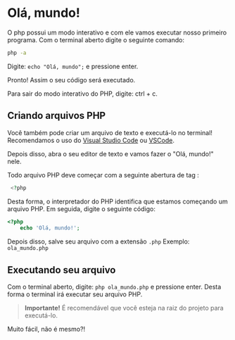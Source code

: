 # Olá, mundo!

O php possui um modo interativo e com ele vamos executar nosso primeiro programa. Com o terminal aberto digite o seguinte comando:

```bash
php -a
```
Digite: `echo "Olá, mundo";` e pressione enter.

Pronto! Assim o seu código será executado.

Para sair do modo interativo do PHP, digite: ctrl + c.

## Criando arquivos PHP

Você também pode criar um arquivo de texto e executá-lo no terminal! Recomendamos o uso do [Visual Studio Code](https://code.visualstudio.com/download)  ou [VSCode](https://vscodium.com/).

Depois disso, abra o seu editor de texto e vamos fazer o "Olá, mundo!" nele.

Todo arquivo PHP deve começar com a seguinte abertura de tag :

```php
 <?php
```
Desta forma, o interpretador do PHP identifica que estamos começando um arquivo PHP.
Em seguida, digite o seguinte código:

```php    
<?php
    echo 'Olá, mundo!';
```

Depois disso, salve seu arquivo com a extensão `.php`
Exemplo: `ola_mundo.php`

## Executando seu arquivo 
Com o terminal aberto, digite: `php ola_mundo.php` e pressione enter.
Desta forma o terminal irá executar seu arquivo PHP.

> **Importante!** É recomendável que você esteja na raiz do projeto para executá-lo.

Muito fácil, não é mesmo?!



